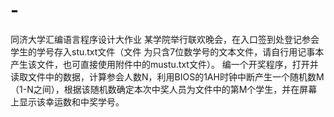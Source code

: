 # -
同济大学汇编语言程序设计大作业
某学院举行联欢晚会，在入口签到处登记参会学生的学号存入stu.txt文件（文件  为只含7位数学号的文本文件，请自行用记事本产生该文件，也可直接使用附件中的mustu.txt文件）。
编一个开奖程序，打开并读取文件中的数据，计算参会人数N，利用BIOS的1AH时钟中断产生一个随机数M（1-N之间），根据该随机数确定本次中奖人员为文件中的第M个学生，并在屏幕上显示该幸运数和中奖学号。
